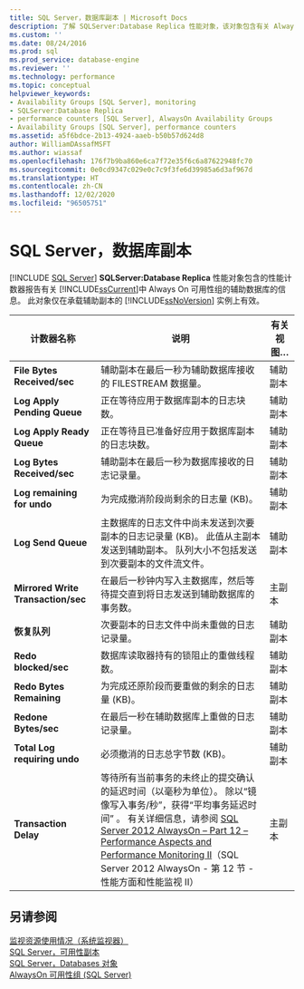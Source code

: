 ```yaml
---
title: SQL Server，数据库副本 | Microsoft Docs
description: 了解 SQLServer:Database Replica 性能对象，该对象包含有关 Always On 可用性组辅助数据库的性能计数器。
ms.custom: ''
ms.date: 08/24/2016
ms.prod: sql
ms.prod_service: database-engine
ms.reviewer: ''
ms.technology: performance
ms.topic: conceptual
helpviewer_keywords:
- Availability Groups [SQL Server], monitoring
- SQLServer:Database Replica
- performance counters [SQL Server], AlwaysOn Availability Groups
- Availability Groups [SQL Server], performance counters
ms.assetid: a5f6bdce-2b13-4924-aaeb-b50b57d624d8
author: WilliamDAssafMSFT
ms.author: wiassaf
ms.openlocfilehash: 176f7b9ba860e6ca7f72e35f6c6a87622948fc70
ms.sourcegitcommit: 0e0cd9347c029e0c7c9f3fe6d39985a6d3af967d
ms.translationtype: HT
ms.contentlocale: zh-CN
ms.lasthandoff: 12/02/2020
ms.locfileid: "96505751"
---
```

# <a name="sql-server-database-replica"></a>SQL Server，数据库副本

 [!INCLUDE [SQL Server](../../includes/applies-to-version/sqlserver.md)]
  **SQLServer:Database Replica** 性能对象包含的性能计数器报告有关 [!INCLUDE[ssCurrent](../../includes/sscurrent-md.md)]中 Always On 可用性组的辅助数据库的信息。 此对象仅在承载辅助副本的 [!INCLUDE[ssNoVersion](../../includes/ssnoversion-md.md)] 实例上有效。  
  
|计数器名称|说明|有关视图…|  
|------------------|-----------------|--------------|  
|**File Bytes Received/sec**|辅助副本在最后一秒为辅助数据库接收的 FILESTREAM 数据量。|辅助副本|  
|**Log Apply Pending Queue**|正在等待应用于数据库副本的日志块数。|辅助副本|
|**Log Apply Ready Queue**|正在等待且已准备好应用于数据库副本的日志块数。|辅助副本|
|**Log Bytes Received/sec**|辅助副本在最后一秒为数据库接收的日志记录量。|辅助副本|  
|**Log remaining for undo**|为完成撤消阶段尚剩余的日志量 (KB)。|辅助副本|  
|**Log Send Queue**|主数据库的日志文件中尚未发送到次要副本的日志记录量 (KB)。 此值从主副本发送到辅助副本。 队列大小不包括发送到次要副本的文件流文件。|辅助副本|  
|**Mirrored Write Transaction/sec**|在最后一秒钟内写入主数据库，然后等待提交直到将日志发送到辅助数据库的事务数。|主副本|  
|**恢复队列**|次要副本的日志文件中尚未重做的日志记录量。|辅助副本|  
|**Redo blocked/sec**|数据库读取器持有的锁阻止的重做线程数。|辅助副本|  
|**Redo Bytes Remaining**|为完成还原阶段而要重做的剩余的日志量 (KB)。|辅助副本|  
|**Redone Bytes/sec**|在最后一秒在辅助数据库上重做的日志记录量。|辅助副本|  
|**Total Log requiring undo**|必须撤消的日志总字节数 (KB)。|辅助副本|  
|**Transaction Delay**|等待所有当前事务的未终止的提交确认的延迟时间（以毫秒为单位）。 除以“镜像写入事务/秒”，获得“平均事务延迟时间” 。 有关详细信息，请参阅 [SQL Server 2012 AlwaysOn – Part 12 – Performance Aspects and Performance Monitoring II](/archive/blogs/saponsqlserver/sql-server-2012-alwayson-part-12-performance-aspects-and-performance-monitoring-ii)（SQL Server 2012 AlwaysOn - 第 12 节 - 性能方面和性能监视 II）|主副本|  
  
## <a name="see-also"></a>另请参阅
  
 [监视资源使用情况（系统监视器）](../../relational-databases/performance-monitor/monitor-resource-usage-system-monitor.md)   
 [SQL Server，可用性副本](../../relational-databases/performance-monitor/sql-server-availability-replica.md)   
 [SQL Server，Databases 对象](../../relational-databases/performance-monitor/sql-server-databases-object.md)   
 [AlwaysOn 可用性组 (SQL Server)](../../database-engine/availability-groups/windows/always-on-availability-groups-sql-server.md)  
